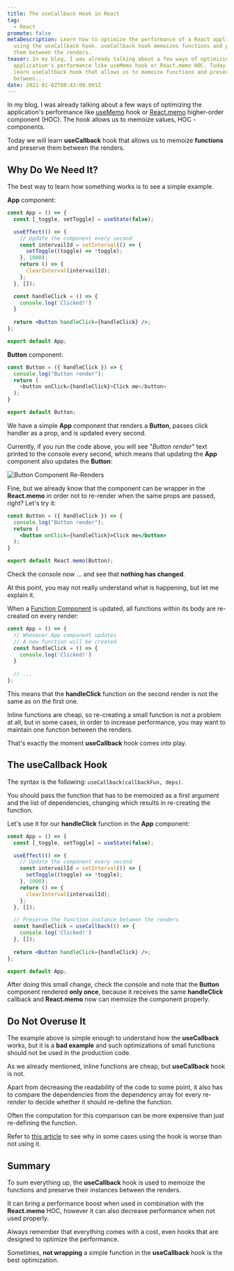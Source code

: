 ```yaml
---
title: The useCallback Hook in React
tag:
  - React
promote: false
metaDescription: Learn how to optimize the performance of a React application by
  using the useCallback hook. useCallback hook memoizes functions and preserves
  them between the renders.
teaser: In my blog, I was already talking about a few ways of optimizing the
  application's performance like useMemo hook or React.memo HOC. Today we will
  learn useCallback hook that allows us to memoize functions and preserve them
  between...
date: 2021-01-02T08:43:09.091Z
---
```

In my blog, I was already talking about a few ways of optimizing the application's performance like [useMemo](/usememo-in-react/) hook or [React.memo](/boost-performance-with-react-memo/) higher-order component (HOC). The hook allows us to memoize values, HOC - components.

Today we will learn **useCallback** hook that allows us to memoize **functions** and preserve them between the renders.

## Why Do We Need It?

The best way to learn how something works is to see a simple example.

**App** component:

```jsx
const App = () => {
  const [_toggle, setToggle] = useState(false);

  useEffect(() => {
    // Update the component every second
    const intervailId = setInterval(() => {
      setToggle((toggle) => !toggle);
    }, 1000);
    return () => {
      clearInterval(intervailId);
    };
  }, []);

  const handleClick = () => {
    console.log('Clicked!')
  }
  
  return <Button handleClick={handleClick} />;
};

export default App;
```

**Button** component:

```javascript
const Button = ({ handleClick }) => {
  console.log("Button render");
  return (
    <button onClick={handleClick}>Click me</button>
  );
}

export default Button;
```

We have a simple **App** component that renders a **Button**, passes click handler as a prop, and is updated every second.

Currently, if you run the code above, you will see "*Button render*" text printed to the console every second, which means that updating the **App** component also updates the **Button**:

![Button Component Re-Renders](/img/ezgif.com-gif-maker-9-.gif "Button Component Re-Renders")

Fine, but we already know that the component can be wrapper in the **React.memo** in order not to re-render when the same props are passed, right? Let's try it:

```jsx
const Button = ({ handleClick }) => {
  console.log("Button render");
  return (
    <button onClick={handleClick}>Click me</button>
  );
}

export default React.memo(Button);
```

Check the console now ... and see that **nothing has changed**.

At this point, you may not really understand what is happening, but let me explain it.

When a [Function Component](https://reactjs.org/docs/components-and-props.html) is updated, all functions within its body are re-created on every render:

```javascript
const App = () => {
  // Whenever App component updates
  // A new function will be created
  const handleClick = () => {
    console.log('Clicked!')
  }
  
  // ...
};
```

This means that the **handleClick** function on the second render is not the same as on the first one.

Inline functions are cheap, so re-creating a small function is not a problem at all, but in some cases, in order to increase performance, you may want to maintain one function between the renders.

That's exactly the moment **useCallback** hook comes into play.

## The useCallback Hook

The syntax is the following: `useCallback(callbackFun, deps)`. 

You should pass the function that has to be memoized as a first argument and the list of dependencies, changing which results in re-creating the function.

Let's use it for our **handleClick** function in the **App** component:

```jsx
const App = () => {
  const [_toggle, setToggle] = useState(false);

  useEffect(() => {
    // Update the component every second
    const intervailId = setInterval(() => {
      setToggle((toggle) => !toggle);
    }, 1000);
    return () => {
      clearInterval(intervailId);
    };
  }, []);

  // Preserve the function instance between the renders
  const handleClick = useCallback(() => {
    console.log('Clicked!')
  }, []);
  
  return <Button handleClick={handleClick} />;
};

export default App;
```

After doing this small change, check the console and note that the **Button** component rendered **only once**, because it receives the same **handleClick** callback and **React.memo** now can memoize the component properly.

## Do Not Overuse It

The example above is simple enough to understand how the **useCallback** works, but it is a **bad example** and such optimizations of small functions should not be used in the production code.

As we already mentioned, inline functions are cheap, but **useCallback** hook is not.

Apart from decreasing the readability of the code to some point, it also has to compare the dependencies from the dependency array for every re-render to decide whether it should re-define the function. 

Often the computation for this comparison can be more expensive than just re-defining the function.

Refer to [this article](https://kentcdodds.com/blog/usememo-and-usecallback) to see why in some cases using the hook is worse than not using it.

## Summary

To sum everything up, the **useCallback** hook is used to memoize the functions and preserve their instances between the renders.

It can bring a performance boost when used in combination with the **React.memo** HOC, however it can also decrease performance when not used properly.

Always remember that everything comes with a cost, even hooks that are designed to optimize the performance.

Sometimes, **not wrapping** a simple function in the **useCallback** hook is the best optimization.